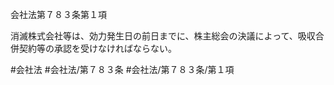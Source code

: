 会社法第７８３条第１項

消滅株式会社等は、効力発生日の前日までに、株主総会の決議によって、吸収合併契約等の承認を受けなければならない。

#会社法
#会社法/第７８３条
#会社法/第７８３条/第１項
